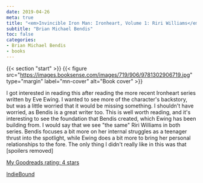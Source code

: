 ```yaml
---
date: 2019-04-26
meta: true
title: "<em>Invincible Iron Man: Ironheart, Volume 1: Riri Williams</em>"
subtitle: "Brian Michael Bendis"
toc: false
categories:
- Brian Michael Bendis
- books
---
```


{{< section "start" >}}
{{< figure src="https://images.booksense.com/images/719/906/9781302906719.jpg" type="margin" label="mn-cover" alt="Book cover" >}}

I got interested in reading this after reading the more recent Ironheart series written by Eve Ewing. I wanted to see more of the character's backstory, but was a little worried that it would be missing something. I shouldn't have worried, as Bendis is a great writer too. This is well worth reading, and it's interesting to see the foundation that Bendis created, which Ewing has been building from. I would say that we see "the same" Riri Williams in both series. Bendis focuses a bit more on her internal struggles as a teenager thrust into the spotlight, while Ewing does a bit more to bring her personal relationships to the fore. The only thing I didn't really like in this was that [spoilers removed]

[My Goodreads rating: 4 stars](https://www.goodreads.com/review/show/2797005029)  

[IndieBound](https://www.indiebound.org/book/9781302906719)
